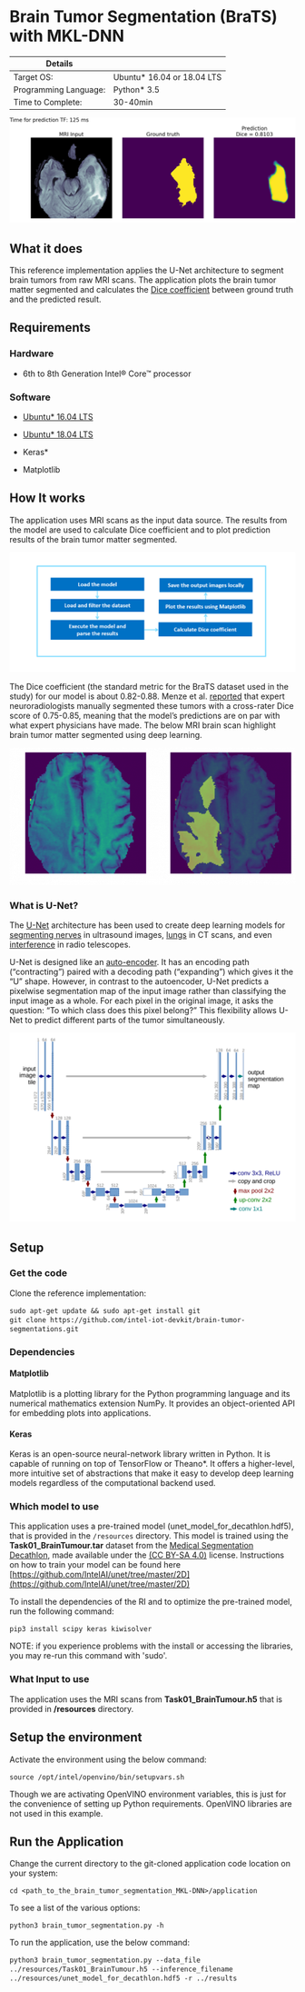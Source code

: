 # Brain Tumor Segmentation (BraTS) with MKL-DNN

| Details           |              |
|-----------------------|---------------|
| Target OS:            |  Ubuntu\* 16.04 or 18.04 LTS   |
| Programming Language: |  Python* 3.5 |
| Time to Complete:    |  30-40min     |

![brain-tumor-segmentation](docs/images/figure1.png)

## What it does

This reference implementation applies the U-Net architecture to segment brain tumors from raw MRI scans. The application plots the brain tumor matter segmented and calculates the [Dice coefficient](https://en.wikipedia.org/wiki/S%C3%B8rensen%E2%80%93Dice_coefficient) between ground truth and the predicted result.

## Requirements
### Hardware
* 6th to 8th Generation Intel® Core™ processor

### Software
* [Ubuntu\* 16.04 LTS](http://releases.ubuntu.com/16.04/)<br>
* [Ubuntu\* 18.04 LTS](http://releases.ubuntu.com/18.04/)<br>

* Keras*
* Matplotlib


## How It works

The application uses MRI scans as the input data source. The results from the model are used to calculate Dice coefficient and to plot prediction results of the brain tumor matter segmented.

![architecture diagram](docs/images/arch.png)

The Dice coefficient (the standard metric for the BraTS dataset used in the study) for our model is about 0.82-0.88. Menze et al. [reported]( https://ieeexplore.ieee.org/document/6975210 ) that expert neuroradiologists manually segmented these tumors with a cross-rater Dice score of 0.75-0.85, meaning that the model’s predictions are on par with what expert physicians have made. The below MRI brain scan highlight brain tumor matter segmented using deep learning.

![sample-image](docs/images/figure2.png)

### What is U-Net?  
The [U-Net]( https://en.wikipedia.org/wiki/U-Net) architecture has been used to create deep learning models for [segmenting nerves]( https://github.com/jocicmarko/ultrasound-nerve-segmentation) in ultrasound  images, [lungs]( https://www.kaggle.com/c/data-science-bowl-2017#tutorial ) in CT scans, and even [interference]( https://github.com/jakeret/tf_unet ) in radio telescopes.

U-Net is designed like an [auto-encoder]( https://en.wikipedia.org/wiki/Autoencoder ). It has an encoding path (“contracting”) paired with a decoding path (“expanding”) which gives it the “U” shape. However, in contrast to the autoencoder, U-Net predicts a pixelwise segmentation map of the input image rather than classifying the input image as a whole. For each pixel in the original image, it asks the question: “To which class does this pixel belong?” This flexibility allows U-Net to predict different parts of the tumor simultaneously.

![U-Net](docs/images/unet.png)

## Setup

### Get the code

Clone the reference implementation:
```
sudo apt-get update && sudo apt-get install git
git clone https://github.com/intel-iot-devkit/brain-tumor-segmentations.git
``` 

### Dependencies

#### Matplotlib
Matplotlib is a plotting library for the Python programming language and its numerical mathematics extension NumPy. It provides an object-oriented API for embedding plots into applications.

#### Keras
Keras is an open-source neural-network library written in Python. It is capable of running on top of TensorFlow or Theano*. It offers a higher-level, more intuitive set of abstractions that make it easy to develop deep learning models regardless of the computational backend used.

### Which model to use
This application uses a pre-trained model (unet_model_for_decathlon.hdf5), that is provided in the `/resources` directory. This model is trained using the __Task01_BrainTumour.tar__ dataset from the [Medical Segmentation Decathlon](http://medicaldecathlon.com/), made available under the [(CC BY-SA 4.0)](https://creativecommons.org/licenses/by-sa/4.0/) license. Instructions on how to train your model can be found here [https://github.com/IntelAI/unet/tree/master/2D](https://github.com/IntelAI/unet/tree/master/2D)

To install the dependencies of the RI and to optimize the pre-trained model, run the following command:

    pip3 install scipy keras kiwisolver

NOTE: if you experience problems with the install or accessing the libraries, you may re-run this command with 'sudo'.

### What Input to use

The application uses the MRI scans from __Task01_BrainTumour.h5__ that is provided in __/resources__ directory.

## Setup the environment
Activate the environment using the below command:
```
source /opt/intel/openvino/bin/setupvars.sh
``` 
Though we are activating OpenVINO environment variables, this is just for the convenience of setting up Python requirements.  OpenVINO libraries are not used in this example.

## Run the Application
Change the current directory to the git-cloned application code location on your system:
```
cd <path_to_the_brain_tumor_segmentation_MKL-DNN>/application
```

To see a list of the various options:
```
python3 brain_tumor_segmentation.py -h
```

To run the application, use the below command:
```
python3 brain_tumor_segmentation.py --data_file ../resources/Task01_BrainTumour.h5 --inference_filename ../resources/unet_model_for_decathlon.hdf5 -r ../results
```


